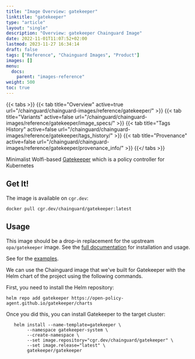 ```yaml
---
title: "Image Overview: gatekeeper"
linktitle: "gatekeeper"
type: "article"
layout: "single"
description: "Overview: gatekeeper Chainguard Image"
date: 2022-11-01T11:07:52+02:00
lastmod: 2023-11-27 16:34:14
draft: false
tags: ["Reference", "Chainguard Images", "Product"]
images: []
menu: 
  docs: 
    parent: "images-reference"
weight: 500
toc: true
---
```


{{< tabs >}}
{{< tab title="Overview" active=true url="/chainguard/chainguard-images/reference/gatekeeper/" >}}
{{< tab title="Variants" active=false url="/chainguard/chainguard-images/reference/gatekeeper/image_specs/" >}}
{{< tab title="Tags History" active=false url="/chainguard/chainguard-images/reference/gatekeeper/tags_history/" >}}
{{< tab title="Provenance" active=false url="/chainguard/chainguard-images/reference/gatekeeper/provenance_info/" >}}
{{</ tabs >}}



<!--overview:start-->
Minimalist Wolfi-based [Gatekeeper](https://open-policy-agent.github.io/gatekeeper) which is a policy controller for Kubernetes
<!--overview:end-->

<!--getting:start-->
## Get It!
The image is available on `cgr.dev`:

```
docker pull cgr.dev/chainguard/gatekeeper:latest
```
<!--getting:end-->

<!--body:start-->
## Usage

This image should be a drop-in replacement for the upstream `opa/gatekeeper` image.
See the [full documentation](https://open-policy-agent.github.io/gatekeeper/website/) for installation and usage.

See for the [examples](https://open-policy-agent.github.io/gatekeeper/website/docs/examples).

We can use the Chainguard image that we've built for Gatekeeper with the Helm chart of the project using the following commands.

First, you need to install the Helm repository:

```shell
helm repo add gatekeeper https://open-policy-agent.github.io/gatekeeper/charts
```

Once you did this, you can install Gatekeeper to the target cluster:

```shell
   helm install --name-template=gatekeeper \
		--namespace gatekeeper-system \
		--create-namespace \
	    --set image.repository="cgr.dev/chainguard/gatekeeper" \
	    --set image.release="latest" \
        gatekeeper/gatekeeper
```
<!--body:end-->

